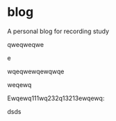 # blog
A personal blog for recording study

qweqweqwe



e

wqeqwewqewqwqe



weqewq

Ewqewq111wq232q13213ewqewq:

dsds